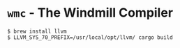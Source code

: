 # `wmc` - The Windmill Compiler

```
$ brew install llvm
$ LLVM_SYS_70_PREFIX=/usr/local/opt/llvm/ cargo build
```
